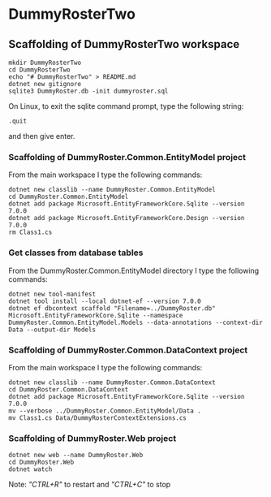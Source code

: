 # DummyRosterTwo

## Scaffolding of DummyRosterTwo workspace

```shell
mkdir DummyRosterTwo
cd DummyRosterTwo
echo "# DummyRosterTwo" > README.md
dotnet new gitignore
sqlite3 DummyRoster.db -init dummyroster.sql
```

On Linux, to exit the sqlite command prompt, type the following string:
```text
.quit
```
and then give enter.

### Scaffolding of DummyRoster.Common.EntityModel project

From the main workspace I type the following commands:

```shell
dotnet new classlib --name DummyRoster.Common.EntityModel
cd DummyRoster.Common.EntityModel
dotnet add package Microsoft.EntityFrameworkCore.Sqlite --version 7.0.0
dotnet add package Microsoft.EntityFrameworkCore.Design --version 7.0.0
rm Class1.cs
```

### Get classes from database tables

From the DummyRoster.Common.EntityModel directory I type the following commands:

```shell
dotnet new tool-manifest
dotnet tool install --local dotnet-ef --version 7.0.0
dotnet ef dbcontext scaffold "Filename=../DummyRoster.db" Microsoft.EntityFrameworkCore.Sqlite --namespace DummyRoster.Common.EntityModel.Models --data-annotations --context-dir Data --output-dir Models
```

### Scaffolding of DummyRoster.Common.DataContext project

From the main workspace I type the following commands:

```shell
dotnet new classlib --name DummyRoster.Common.DataContext
cd DummyRoster.Common.DataContext
dotnet add package Microsoft.EntityFrameworkCore.Sqlite --version 7.0.0
mv --verbose ../DummyRoster.Common.EntityModel/Data .
mv Class1.cs Data/DummyRosterContextExtensions.cs
```

### Scaffolding of DummyRoster.Web project

```shell
dotnet new web --name DummyRoster.Web
cd DummyRoster.Web
dotnet watch
```

Note:
_"CTRL+R"_ to restart and _"CTRL+C"_ to stop
